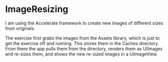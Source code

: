 # ImageResizing

I am using the Accelerate framework to create new images of different sizes from originals.

The exercise first grabs the images from the Assets library, which is just to get the exercise off and running.  This stores them in the Caches directory.  From there the app pulls them from the directory, renders them as UIImages and re-sizes them, and shows the new re-sized images in a UiImageView.
